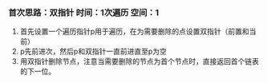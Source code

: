 ### 首次思路：双指针 时间：1次遍历 空间：1
1. 首先设置一个遍历指针p用于遍历，在为需要删除的点设置双指针（前置和当前）
2. p先前进次，然后p和双指针一直前进直至p为空
3. 用双指针删除节点，注意当需要删除的节点为首个节点时，直接返回首个链表的下一位。